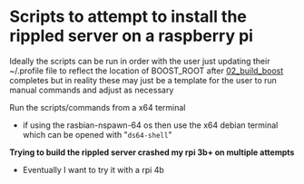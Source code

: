 # Scripts to attempt to install the rippled server on a raspberry pi

Ideally the scripts can be run in order with the user just updating their ~/.profile file to reflect the location of BOOST_ROOT after [02_build_boost](02_build_boost.sh) completes but in reality these may just be a template for the user to run manual commands and adjust as necessary

Run the scripts/commands from a x64 terminal
* if using the rasbian-nspawn-64 os then use the x64 debian terminal which can be opened with "`ds64-shell`"


__Trying to build the rippled server crashed my rpi 3b+ on multiple attempts__
* Eventually I want to try it with a rpi 4b
